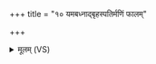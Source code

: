 +++
title = "१० यमबध्नाद्बृहस्पतिर्मणिं फालम्"

+++
<details><summary>मूलम् (VS)</summary>

यमब॑ध्ना॒द्बृह॒स्पति॑र्म॒णिं फालं॑ घृत॒श्चुत॑मु॒ग्रं ख॑दि॒रमोज॑से। त बिभ्र॑च्च॒न्द्रमा॑ म॒णिमसु॑राणां॒ पुरो॑ऽजयद्दान॒वानां॑ हिर॒ण्ययीः॑। सो अ॑स्मै॒ श्रिय॒मिद्दु॑हे॒ भूयो॑भूयः॒ श्वःश्व॒स्तेन॒ त्वं द्वि॑ष॒तो ज॑हि ॥
</details>
